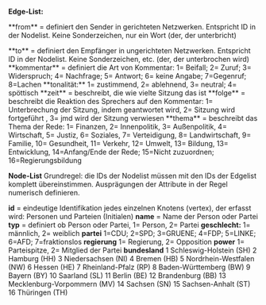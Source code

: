 **Edge-List:**

<p>**from**  = definiert den Sender in gerichteten Netzwerken. Entspricht ID in der Nodelist. Keine Sonderzeichen, nur ein Wort (der, der unterbricht)</p>
**to**  = definiert den Empfänger in ungerichteten Netzwerken. Entspricht ID in der Nodelist. Keine Sonderzeichen, etc. (der, der unterbrochen wird)
**kommentar**	= definiert die Art von Kommentar: 1= Beifall; 2= Zuruf; 3= Widerspruch; 4= Nachfrage; 5= Antwort; 6= keine Angabe; 7=Gegenruf; 8=Lachen
**tonalität:**	1= zustimmend, 2= ablehnend, 3= neutral; 4= spöttisch
**zeit**	= beschreibt, die wie vielte Sitzung das ist
**folge**	= beschreibt die Reaktion des Sprechers auf den Kommentar: 1= Unterbrechung der Sitzung, indem geantwortet wird, 2= Sitzung wird fortgeführt , 3= jmd wird der Sitzung verwiesen
**thema**	= beschreibt das Thema der Rede: 1= Finanzen, 2= Innenpolitik, 3= Außenpolitik, 4= Wirtschaft, 5= Justiz, 6= Soziales, 7= Verteidigung, 8= Landwirtschaft, 9= Familie, 10= Gesundheit, 11= Verkehr, 12= Umwelt, 13= Bildung, 13= Entwicklung, 14=Anfang/Ende der Rede; 15=Nicht zuzuordnen; 16=Regierungsbildung
	
**Node-List**
Grundregel: die IDs der Nodelist müssen mit den IDs der Edgelist komplett übereinstimmen. Ausprägungen der Attribute in der Regel numerisch definieren.

**id**	= eindeutige Identifikation jedes einzelnen Knotens (vertex), der erfasst wird: Personen und Parteien (Initialen)
**name**	= Name der Person oder Partei
**typ**	= definiert ob Person oder Partei, 1= Person, 2= Partei
**geschlecht:**	1= männlich, 2= weiblich
**partei** 1=CDU; 2=SPD; 3=GRUENE; 4=FDP; 5=LINKE; 6=AFD; 7=fraktionslos
**regierung**	1= Regierung, 2= Opposition
**power**	1= Parteispitze, 2= Mitglied der Partei
**bundesland**
	1 Schleswig-Holstein (SH)
	2 Hamburg (HH)
	3 Niedersachsen (NI)
	4 Bremen (HB)
	5 Nordrhein-Westfalen (NW)
	6 Hessen (HE)
	7 Rheinland-Pfalz (RP)
	8 Baden-Württemberg (BW)
	9 Bayern (BY)
	10 Saarland (SL)
	11 Berlin (BE)
	12 Brandenburg (BB)
	13 Mecklenburg-Vorpommern (MV)
	14 Sachsen (SN)
	15 Sachsen-Anhalt (ST)
	16 Thüringen (TH)

